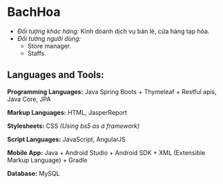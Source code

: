# BachHoa
- *Đối tượng khác hàng:* Kinh doanh dịch vụ bán lẻ, cửa hàng tạp hóa.
- *Đối tường người dùng:*
  - Store manager.
  - Staffs.

## Languages and Tools:

**Programming Languages:** Java Spring Boots + Thymeleaf + Restful apis, Java Core, JPA

**Markup Languages:** HTML, JasperReport

**Stylesheets:** CSS *(Using bs5 as a framework)*

**Script Languages:** JavaScript, AngularJS 

**Mobile App:** Java + Android Studio + Android SDK + XML (Extensible Markup Language) + Gradle

**Database:** MySQL
